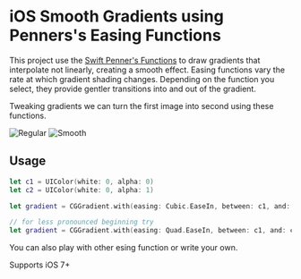 # iOS Smooth Gradients using Penners's Easing Functions

This project use the [Swift Penner's Functions](https://github.com/xhamr/swift-penner-easing) to draw gradients that interpolate not linearly, creating a smooth effect. Easing functions vary the rate at which gradient shading changes. Depending on the function you select, they provide gentler transitions into and out of the gradient.

Tweaking gradients we can turn the first image into second using these functions.

![Regular](https://github.com/janselr/Smooth-CGGradient/blob/master/screenshots/gradient_cg.png) ![Smooth](https://github.com/janselr/Smooth-CGGradient/blob/master/screenshots/gradient_ds.png)


## Usage
```swift
let c1 = UIColor(white: 0, alpha: 0)
let c2 = UIColor(white: 0, alpha: 1)

let gradient = CGGradient.with(easing: Cubic.EaseIn, between: c1, and: c2)

// for less pronounced beginning try
let gradient = CGGradient.with(easing: Quad.EaseIn, between: c1, and: c2)
```

You can also play with other esing function or write your own.

Supports iOS 7+
